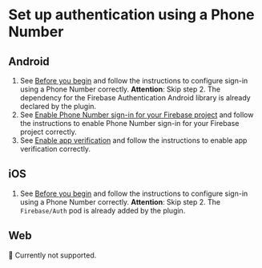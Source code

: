 # Set up authentication using a Phone Number

## Android

1. See [Before you begin](https://firebase.google.com/docs/auth/android/phone-auth#before-you-begin) and follow the instructions to configure sign-in using a Phone Number correctly.
   **Attention**: Skip step 2. The dependency for the Firebase Authentication Android library is already declared by the plugin.
1. See [Enable Phone Number sign-in for your Firebase project](https://firebase.google.com/docs/auth/android/phone-auth#enable-phone-number-sign-in-for-your-firebase-project) and follow the instructions to enable Phone Number sign-in for your Firebase project correctly.
1. See [Enable app verification](https://firebase.google.com/docs/auth/android/phone-auth#enable-app-verification) and follow the instructions to enable app verification correctly.

## iOS

1. See [Before you begin](https://firebase.google.com/docs/auth/ios/phone-auth#before-you-begin) and follow the instructions to configure sign-in using a Phone Number correctly.
   **Attention**: Skip step 2. The `Firebase/Auth` pod is already added by the plugin.

## Web

🚧 Currently not supported.
